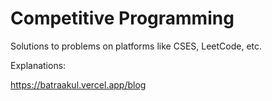 # Competitive Programming

Solutions to problems on platforms like CSES, LeetCode, etc.

Explanations:

https://batraakul.vercel.app/blog
